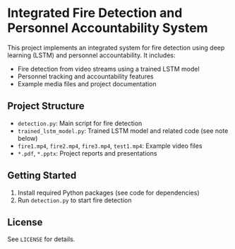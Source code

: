 # Integrated Fire Detection and Personnel Accountability System

This project implements an integrated system for fire detection using deep learning (LSTM) and personnel accountability. It includes:

- Fire detection from video streams using a trained LSTM model
- Personnel tracking and accountability features
- Example media files and project documentation

## Project Structure

- `detection.py`: Main script for fire detection
- `trained_lstm_model.py`: Trained LSTM model and related code (see note below)
- `fire1.mp4`, `fire2.mp4`, `fire3.mp4`, `test1.mp4`: Example video files
- `*.pdf`, `*.pptx`: Project reports and presentations

## Getting Started

1. Install required Python packages (see code for dependencies)
2. Run `detection.py` to start fire detection


## License

See `LICENSE` for details.
